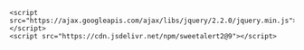 <script src="https://cdnjs.cloudflare.com/ajax/libs/sweetalert/1.1.3/sweetalert-dev.js"></script>
    <script src="https://ajax.googleapis.com/ajax/libs/jquery/2.2.0/jquery.min.js"></script>
    <script src="https://cdn.jsdelivr.net/npm/sweetalert2@9"></script>
